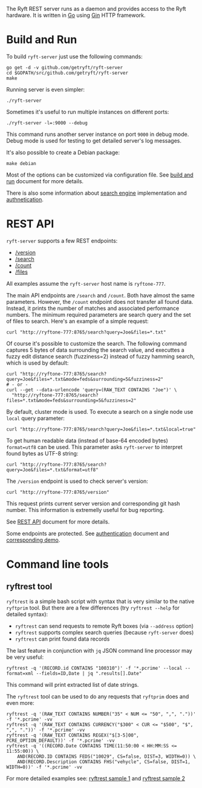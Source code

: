 The Ryft REST server runs as a daemon and provides access to the Ryft hardware.
It is written in [Go](https://golang.org/) using [Gin](https://github.com/gin-gonic/gin) HTTP framework.

# Build and Run

To build `ryft-server` just use the following commands:

```{.sh}
go get -d -v github.com/getryft/ryft-server
cd $GOPATH/src/github.com/getryft/ryft-server
make
```

Running server is even simpler:

```{.sh}
./ryft-server
```

Sometimes it's useful to run multiple instances on different ports:

```{.sh}
./ryft-server -l=:9000 --debug
```

This command runs another server instance on port `9000` in debug mode.
Debug mode is used for testing to get detailed server's log messages.

It's also possible to create a Debian package:

```{.sh}
make debian
```

Most of the options can be customized via configuration file.
See [build and run](./docs/buildandrun.md) document for more details.

There is also some information about [search engine](./docs/search/engine.md)
implementation and [authnetication](./docs/auth.md).


# REST API

`ryft-server` supports a few REST endpoints:

  - [/version](./docs/rest/README.md#version)
  - [/search](./docs/rest/search.md#search)
  - [/count](./docs/rest/search.md#count)
  - [/files](./docs/rest/files.md)

All examples assume the `ryft-server` host name is `ryftone-777`.

The main API endpoints are `/search` and `/count`. Both have almost the same parameters.
However, the `/count` endpoint does not transfer all found data.
Instead, it prints the number of matches and associated performance numbers.
The minimum required parameters are search query and the set of files to search.
Here's an example of a simple request:

```{.sh}
curl "http://ryftone-777:8765/search?query=Joe&files=*.txt"
```

Of course it's possible to customize the search. The following command captures 5 bytes of data surrounding the search value, and executtes a fuzzy edit distance search (fuzziness=2) instead of fuzzy hamming search, which is used by default:

```{.sh}
curl "http://ryftone-777:8765/search?query=Joe&files=*.txt&mode=feds&surrounding=5&fuzziness=2"
# - or -
curl --get --data-urlencode 'query=(RAW_TEXT CONTAINS "Joe")' \
  "http://ryftone-777:8765/search?files=*.txt&mode=feds&surrounding=5&fuzziness=2"
```

By default, cluster mode is used. To execute a search on a single node use `local` query parameter:

```{.sh}
curl "http://ryftone-777:8765/search?query=Joe&files=*.txt&local=true"
```

To get human readable data (instead of base-64 encoded bytes) `format=utf8` can be used.
This parameter asks `ryft-server` to interpret found bytes as UTF-8 string:

```{.sh}
curl "http://ryftone-777:8765/search?query=Joe&files=*.txt&format=utf8"
```

The `/version` endpoint is used to check server's version:

```{.sh}
curl "http://ryftone-777:8765/version"
```

This request prints current server version and corresponding git hash number.
This information is extremelly useful for bug reporting.


See [REST API](./docs/rest/README.md) document for more details.

Some endpoints are protected. See [authentication](./docs/auth.md) document
and [corresponding demo](./docs/demo/2016-07-21-authentication.md).


# Command line tools

## ryftrest tool

`ryftrest` is a simple bash script with syntax that is very similar to the native `ryftprim` tool.
But there are a few differences (try `ryftrest --help` for detailed syntax):

- `ryftrest` can send requests to remote Ryft boxes (via `--address` option)
- `ryftrest` supports complex search queries (because `ryft-server` does)
- `ryftrest` can print found data records

The last feature in conjunction with `jq` JSON command line processor may be very useful:

```{.sh}
ryftrest -q '(RECORD.id CONTAINS "100310")' -f '*.pcrime' --local --format=xml --fields=ID,Date | jq ".results[].Date"
```

This command will print extracted list of date strings.

The `ryftrest` tool can be used to do any requests that `ryftprim` does and even more:

```{.sh}
ryftrest -q '(RAW_TEXT CONTAINS NUMBER("35" < NUM <= "50", ",", "."))' -f '*.pcrime' -vv
ryftrest -q '(RAW_TEXT CONTAINS CURRENCY("$300" < CUR <= "$500", "$", ",", "."))' -f '*.pcrime' -vv
ryftrest -q '(RAW_TEXT CONTAINS REGEX("$[3-5]00", PCRE_OPTION_DEFAULT))' -f '*.pcrime' -vv
ryftrest -q '((RECORD.Date CONTAINS TIME(11:50:00 < HH:MM:SS <= 11:55:00)) \
    AND(RECORD.ID CONTAINS FEDS("10029", CS=false, DIST=3, WIDTH=0)) \
    AND(RECORD.Description CONTAINS FHS("vehycle", CS=false, DIST=1, WIDTH=0))' -f '*.pcrime' -vv
```

For more detailed examples see:
[ryftrest sample 1](./docs/demo/2016-04-28-ryftrest.md) and [ryftrest sample 2](./docs/demo/2016-05-12-ryftrest.md)
